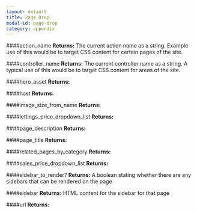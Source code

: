 ```yaml
---
layout: default
title: Page Drop
modal-id: page-drop
category: appendix
---
```


####action_name
**Returns:** The current action name as a string. Example use of this would be to target CSS content for certain pages of the site.

####controller_name
**Returns:** The current controller name as a string. A typical use of this would be to target CSS content for areas of the site.

####hero_asset
**Returns:** 

####host
**Returns:** 

####image_size_from_name
**Returns:** 

####lettings_price_dropdown_list
**Returns:** 

####page_description
**Returns:** 

####page_title
**Returns:** 

####related_pages_by_category
**Returns:** 

####sales_price_dropdown_list
**Returns:** 

####sidebar_to_render?
**Returns:** A boolean stating whether there are any sidebars that can be rendered on the page

####sidebar
**Returns:** HTML content for the sidebar for that page

####url
**Returns:** 